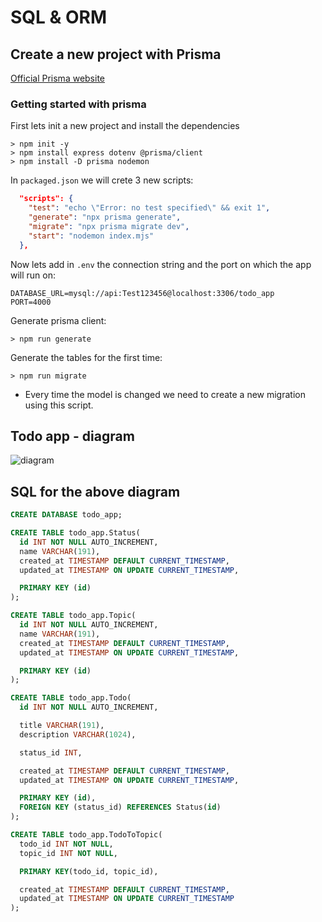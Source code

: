 # SQL & ORM

## Create a new project with Prisma

[Official Prisma website](https://www.prisma.io/)

### Getting started with prisma

First lets init a new project and install the dependencies

```
> npm init -y
> npm install express dotenv @prisma/client
> npm install -D prisma nodemon
```

In `packaged.json` we will crete 3 new scripts:

```json
  "scripts": {
    "test": "echo \"Error: no test specified\" && exit 1",
    "generate": "npx prisma generate",
    "migrate": "npx prisma migrate dev",
    "start": "nodemon index.mjs"
  },
```

Now lets add in `.env` the connection string and the port on which the app will run on:

```
DATABASE_URL=mysql://api:Test123456@localhost:3306/todo_app
PORT=4000
```

Generate prisma client:

```
> npm run generate
```

Generate the tables for the first time:

```
> npm run migrate
```

- Every time the model is changed we need to create a new migration using this script.

## Todo app - diagram

![diagram](./Diagram.png)

## SQL for the above diagram

```sql
CREATE DATABASE todo_app;

CREATE TABLE todo_app.Status(
  id INT NOT NULL AUTO_INCREMENT,
  name VARCHAR(191),
  created_at TIMESTAMP DEFAULT CURRENT_TIMESTAMP,
  updated_at TIMESTAMP ON UPDATE CURRENT_TIMESTAMP,

  PRIMARY KEY (id)
);

CREATE TABLE todo_app.Topic(
  id INT NOT NULL AUTO_INCREMENT,
  name VARCHAR(191),
  created_at TIMESTAMP DEFAULT CURRENT_TIMESTAMP,
  updated_at TIMESTAMP ON UPDATE CURRENT_TIMESTAMP,

  PRIMARY KEY (id)
);

CREATE TABLE todo_app.Todo(
  id INT NOT NULL AUTO_INCREMENT,

  title VARCHAR(191),
  description VARCHAR(1024),

  status_id INT,

  created_at TIMESTAMP DEFAULT CURRENT_TIMESTAMP,
  updated_at TIMESTAMP ON UPDATE CURRENT_TIMESTAMP,

  PRIMARY KEY (id),
  FOREIGN KEY (status_id) REFERENCES Status(id)
);

CREATE TABLE todo_app.TodoToTopic(
  todo_id INT NOT NULL,
  topic_id INT NOT NULL,

  PRIMARY KEY(todo_id, topic_id),

  created_at TIMESTAMP DEFAULT CURRENT_TIMESTAMP,
  updated_at TIMESTAMP ON UPDATE CURRENT_TIMESTAMP
);
```
